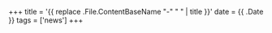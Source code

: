 +++
title = '{{ replace .File.ContentBaseName "-" " " | title }}'
date = {{ .Date }}
tags = ['news']
+++
